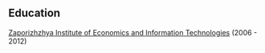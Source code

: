 ## Education
[Zaporizhzhya Institute of Economics and Information Technologies][zieit] (2006 - 2012)

[zieit]:http://www.econom.zp.ua

